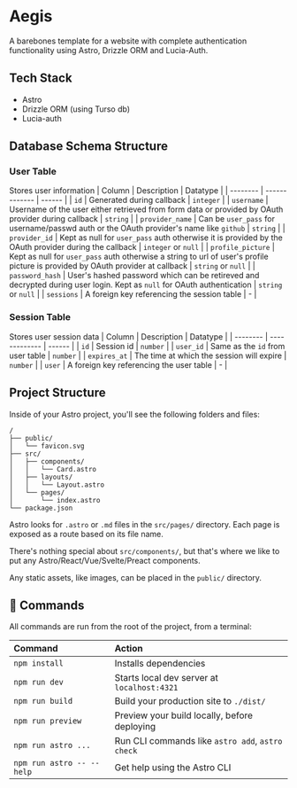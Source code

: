 # Aegis 
A barebones template for a website with complete authentication functionality using Astro, Drizzle ORM and Lucia-Auth.

## Tech Stack
- Astro
- Drizzle ORM (using Turso db)
- Lucia-auth

## Database Schema Structure

### User Table
Stores user information
| Column | Description | Datatype |
| -------- | ------------- | ------ |
| `id` | Generated during callback | `integer` |
| `username` | Username of the user either retrieved from form data or provided by OAuth provider during callback | `string` |
| `provider_name` | Can be `user_pass` for username/passwd auth or the OAuth provider's name like `github` | `string` |
| `provider_id` | Kept as null for `user_pass` auth otherwise it is provided by the OAuth provider during the callback | `integer` or `null` |
| `profile_picture` | Kept as null for `user_pass` auth otherwise a string to url of user's profile picture is provided by OAuth provider at callback | `string` or `null` |
| `password_hash` | User's hashed password which can be retireved and decrypted during user login. Kept as `null` for OAuth authentication | `string` or `null` |
| `sessions` | A foreign key referencing the session table | - |

### Session Table
Stores user session data
| Column | Description | Datatype |
| -------- | ------------- | ------ |
| `id` | Session id | `number` |
| `user_id` | Same as the `id` from user table | `number` |
| `expires_at` | The time at which the session will expire | `number` |
| `user` | A foreign key referencing the user table | - |

## Project Structure

Inside of your Astro project, you'll see the following folders and files:

```text
/
├── public/
│   └── favicon.svg
├── src/
│   ├── components/
│   │   └── Card.astro
│   ├── layouts/
│   │   └── Layout.astro
│   └── pages/
│       └── index.astro
└── package.json
```

Astro looks for `.astro` or `.md` files in the `src/pages/` directory. Each page is exposed as a route based on its file name.

There's nothing special about `src/components/`, but that's where we like to put any Astro/React/Vue/Svelte/Preact components.

Any static assets, like images, can be placed in the `public/` directory.

## 🧞 Commands

All commands are run from the root of the project, from a terminal:

| Command                   | Action                                           |
| :------------------------ | :----------------------------------------------- |
| `npm install`             | Installs dependencies                            |
| `npm run dev`             | Starts local dev server at `localhost:4321`      |
| `npm run build`           | Build your production site to `./dist/`          |
| `npm run preview`         | Preview your build locally, before deploying     |
| `npm run astro ...`       | Run CLI commands like `astro add`, `astro check` |
| `npm run astro -- --help` | Get help using the Astro CLI                     |
